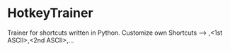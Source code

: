 # HotkeyTrainer
Trainer for shortcuts written in Python. Customize own Shortcuts --> <name>,<1st ASCII>,<2nd ASCII>,...
